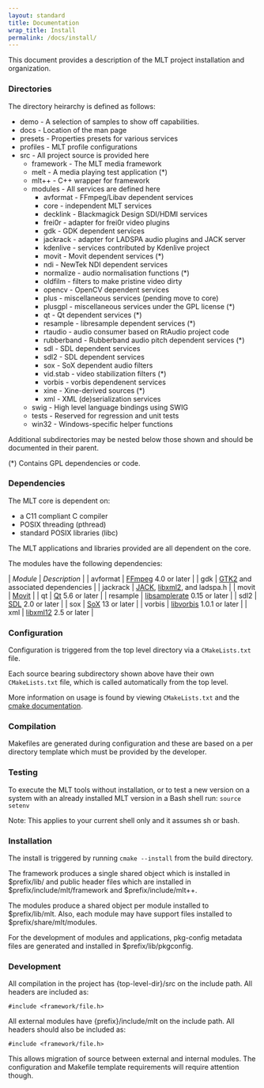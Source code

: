 ```yaml
---
layout: standard
title: Documentation
wrap_title: Install
permalink: /docs/install/
---
```


This document provides a description of the MLT project installation and organization.

### Directories

The directory heirarchy is defined as follows:

-   demo - A selection of samples to show off capabilities.
-   docs - Location of the man page
-   presets - Properties presets for various services
-   profiles - MLT profile configurations
-   src - All project source is provided here
    -   framework - The MLT media framework
    -   melt - A media playing test application (\*)
    -   mlt++ - C++ wrapper for framework
    -   modules - All services are defined here
        -   avformat - FFmpeg/Libav dependent services
        -   core - independent MLT services
        -   decklink - Blackmagick Design SDI/HDMI services
        -   frei0r - adapter for frei0r video plugins
        -   gdk - GDK dependent services
        -   jackrack - adapter for LADSPA audio plugins and JACK server
        -   kdenlive - services contributed by Kdenlive project
        -   movit - Movit dependent services (\*)
        -   ndi - NewTek NDI dependent services
        -   normalize - audio normalisation functions (\*)
        -   oldfilm - filters to make pristine video dirty
        -   opencv - OpenCV dependent services
        -   plus - miscellaneous services (pending move to core)
        -   plusgpl - miscellaneous services under the GPL license (\*)
        -   qt - Qt dependent services (\*)
        -   resample - libresample dependent services (\*)
        -   rtaudio - audio consumer based on RtAudio project code
        -   rubberband - Rubberband audio pitch dependent services (\*)
        -   sdl - SDL dependent services
        -   sdl2 - SDL dependent services
        -   sox - SoX dependent audio filters
        -   vid.stab - video stabilization filters (\*)
        -   vorbis - vorbis dependenent services
        -   xine - Xine-derived sources (\*)
        -   xml - XML (de)serialization services
    -   swig - High level language bindings using SWIG
    -   tests - Reserved for regression and unit tests
    -   win32 - Windows-specific helper functions

Additional subdirectories may be nested below those shown and should be
documented in their parent.

(\*) Contains GPL dependencies or code.

### Dependencies

The MLT core is dependent on:

-   a C11 compliant C compiler
-   POSIX threading (pthread)
-   standard POSIX libraries (libc)

The MLT applications and libraries provided are all dependent on the
core.

The modules have the following dependencies:

  | *Module* | *Description* |
  | avformat | [FFmpeg](http://www.ffmpeg.org) 4.0 or later |
  | gdk | [GTK2](http://www.gtk.org) and associated dependencies |
  | jackrack | [JACK](http://jackaudio.org), [libxml2](http://www.xmlsoft.org/), and ladspa.h |
  | movit | [Movit](http://git.sesse.net/movit) |
  | qt | [Qt](http://www.qt-project.org) 5.6 or later |
  | resample | [libsamplerate](http://www.mega-nerd.com/SRC) 0.15 or later |
  | sdl2 | [SDL](http://www.libsdl.org) 2.0 or later |
  | sox | [SoX](http://sox.sourceforge.net) 13 or later |
  | vorbis | [libvorbis](http://www.vorbis.com) 1.0.1 or later |
  | xml | [libxml12](http://www.xmlsoft.org) 2.5 or later |

### Configuration

Configuration is triggered from the top level directory via a `CMakeLists.txt` file.

Each source bearing subdirectory shown above have their own `CMakeLists.txt`
file, which is called automatically from the top level.

More information on usage is found by viewing `CMakeLists.txt` and the
[cmake documentation](https://cmake.org/cmake/help/latest/i).

### Compilation

Makefiles are generated during configuration and these are based on a
per directory template which must be provided by the developer.

### Testing

To execute the MLT tools without installation, or to test a new version
on a system with an already installed MLT version in a Bash shell run:
`source setenv`

Note: This applies to your current shell only and it assumes sh or bash.

### Installation

The install is triggered by running `cmake --install` from the build
directory.

The framework produces a single shared object which is installed in
$prefix/lib/ and public header files which are installed in
$prefix/include/mlt/framework and $prefix/include/mlt++.

The modules produce a shared object per module installed to
$prefix/lib/mlt. Also, each module may have support files installed to
$prefix/share/mlt/modules.

For the development of modules and applications, pkg-config metadata
files are generated and installed in $prefix/lib/pkgconfig.

### Development

All compilation in the project has {top-level-dir}/src on the include
path. All headers are included as:

~~~
#include <framework/file.h>
~~~

All external modules have {prefix}/include/mlt on the include path. All
headers should also be included as:

~~~
#include <framework/file.h>
~~~

This allows migration of source between external and internal modules.
The configuration and Makefile template requirements will require
attention though.
